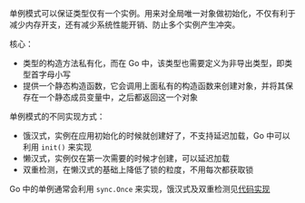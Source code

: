 
单例模式可以保证类型仅有一个实例。用来对全局唯一对象做初始化，不仅有利于减少内存开支，还有减少系统性能开销、防止多个实例产生冲突。

核心：

- 类型的构造方法私有化，而在 Go 中，该类型也需要定义为非导出类型，即类型首字母小写
- 提供一个静态构造函数，它会调用上面私有的构造函数来创建对象，并将其保存在一个静态成员变量中，之后都返回这一个对象

单例模式的不同实现方式：

- 饿汉式，实例在应用初始化的时候就创建好了，不支持延迟加载，Go 中可以利用 `init()` 来实现
- 懒汉式，实例仅在第一次需要的时候才创建，可以延迟加载
- 双重检测，在懒汉式的基础上降低了锁的粒度，不用每次都获取锁

Go 中的单例通常会利用 `sync.Once` 来实现，饿汉式及双重检测见[代码实现](../examples/designPatterns/singleton_test.go)
